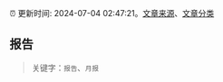 :alarm_clock: 更新时间: 2024-07-04 02:47:21。[文章来源](/README.md)、[文章分类](/TAGS.md)

## 报告


> 关键字：`报告`、`月报`



